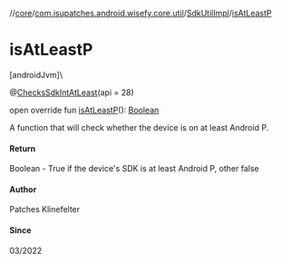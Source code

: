 //[core](../../../index.md)/[com.isupatches.android.wisefy.core.util](../index.md)/[SdkUtilImpl](index.md)/[isAtLeastP](is-at-least-p.md)

# isAtLeastP

[androidJvm]\

@[ChecksSdkIntAtLeast](https://developer.android.com/reference/kotlin/androidx/annotation/ChecksSdkIntAtLeast.html)(api = 28)

open override fun [isAtLeastP](is-at-least-p.md)(): [Boolean](https://kotlinlang.org/api/latest/jvm/stdlib/kotlin/-boolean/index.html)

A function that will check whether the device is on at least Android P.

#### Return

Boolean - True if the device's SDK is at least Android P, other false

#### Author

Patches Klinefelter

#### Since

03/2022
